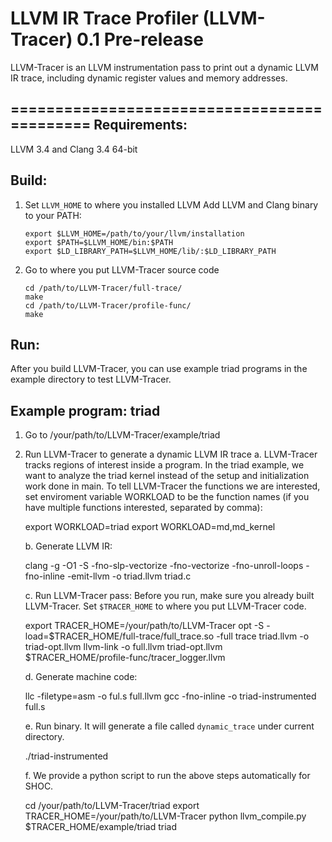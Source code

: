 LLVM IR Trace Profiler (LLVM-Tracer) 0.1 Pre-release
============================================
LLVM-Tracer is an LLVM instrumentation pass to print out a dynamic LLVM IR
trace, including dynamic register values and memory addresses. 


============================================
Requirements:
-------------------
  LLVM 3.4 and Clang 3.4 64-bit

Build:
------
  1. Set `LLVM_HOME` to where you installed LLVM
     Add LLVM and Clang binary to your PATH:
     
     ```
     export $LLVM_HOME=/path/to/your/llvm/installation
     export $PATH=$LLVM_HOME/bin:$PATH
     export $LD_LIBRARY_PATH=$LLVM_HOME/lib/:$LD_LIBRARY_PATH
     ```

  2. Go to where you put LLVM-Tracer source code
     
     ```
     cd /path/to/LLVM-Tracer/full-trace/
     make
     cd /path/to/LLVM-Tracer/profile-func/
     make
     ```

Run:
------
After you build LLVM-Tracer, you can use example triad programs in the example
directory to test LLVM-Tracer. 

Example program: triad
----------------------
  1. Go to /your/path/to/LLVM-Tracer/example/triad
  2. Run LLVM-Tracer to generate a dynamic LLVM IR trace
     a. LLVM-Tracer tracks regions of interest inside a program. 
        In the triad example, we want to analyze the triad kernel instead of the setup
        and initialization work done in main. 
        To tell LLVM-Tracer the functions we are
        interested, set enviroment variable WORKLOAD to be the function names (if you 
        have multiple functions interested, separated by comma):
        
        export WORKLOAD=triad
        export WORKLOAD=md,md_kernel
     
     b. Generate LLVM IR:
        
        clang -g -O1 -S -fno-slp-vectorize -fno-vectorize -fno-unroll-loops -fno-inline -emit-llvm -o triad.llvm triad.c
     
     c. Run LLVM-Tracer pass:
        Before you run, make sure you already built LLVM-Tracer. 
        Set `$TRACER_HOME` to where you put LLVM-Tracer code.
        
        
        export TRACER_HOME=/your/path/to/LLVM-Tracer
        opt -S -load=$TRACER_HOME/full-trace/full_trace.so -full trace triad.llvm -o triad-opt.llvm
        llvm-link -o full.llvm triad-opt.llvm $TRACER_HOME/profile-func/tracer_logger.llvm
        
     
     d. Generate machine code:
        
        
        llc -filetype=asm -o ful.s full.llvm
        gcc -fno-inline -o triad-instrumented full.s
        
     
     e. Run binary. It will generate a file called `dynamic_trace` under current directory.
        
        ./triad-instrumented
        
         
     f. We provide a python script to run the above steps automatically for SHOC. 
        
      
        cd /your/path/to/LLVM-Tracer/triad
        export TRACER_HOME=/your/path/to/LLVM-Tracer
        python llvm_compile.py $TRACER_HOME/example/triad triad
        
